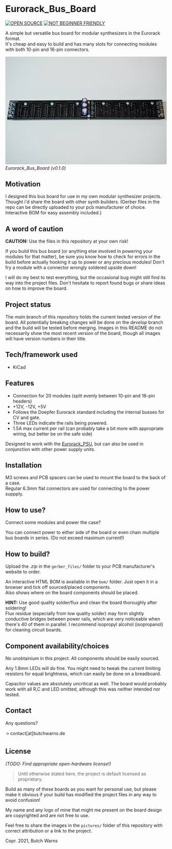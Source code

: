 # Eurorack_Bus_Board

[![OPEN SOURCE](https://img.shields.io/badge/Open%20source%3F-YES-green.svg)](https://shields.io/) [![NOT BEGINNER FRIENDLY](https://img.shields.io/badge/Beginner%20friendly%3F-YES-green.svg)](https://shields.io/)

A simple but versatile bus board for modular synthesizers in the Eurorack format.  
It's cheap and easy to build and has many slots for connecting modules with both 10-pin and 16-pin connectors.

![bus board assembled](/pictures/eurorack_bus_board_v010_assembled.jpg?raw=true "bus board assembled")
*Eurorack_Bus_Board (v0.1.0)*

## Motivation

I designed this bus board for use in my own modular synthesizer projects. Thought i'd share the board with other synth builders.
(Gerber files in the repo can be directly uploaded to your pcb manufacturer of choice. Interactive BOM for easy assembly included.)

## A word of caution

**CAUTION:** Use the files in this repository at your own risk!  

If you build this bus board (or anything else involved in powering your modules for that matter), be sure you know how to check for errors in the build before actually hooking it up to power or any precious modules! Don't fry a module with a connector wrongly soldered upside down!  

I will do my best to test everything, but the occasional bug might still find its way into the project files. Don't hesitate to report found bugs or share ideas on how to improve the board.

## Project status

The *main* branch of this repository holds the current tested version of the board. All potentially breaking changes will be done on the *develop* branch and the build will be tested before merging. Images in this README do not necessarily show the most recent version of the board, though all images will have version numbers in their title.  

## Tech/framework used

- KiCad

## Features

- Connection for 20 modules (split evenly between 10-pin and 16-pin headers)
- +12V, -12V, +5V
- Follows the Doepfer Eurorack standard including the internal busses for CV and gate.  
- Three LEDs indicate the rails being powered.
- 1.5A max current per rail (can probably take a bit more with appropriate wiring, but better be on the safe side)

Designed to work with the [Eurorack_PSU](https://github.com/butchwarns/Eurorack_PSU/), but can also be used in conjunction with other power supply units.

## Installation

M3 screws and PCB spacers can be used to mount the board to the back of a case.  
Regular 6.3mm flat connectors are used for connecting to the power suppply.

## How to use?

Connect some modules and power the case?  

You can connect power to either side of the board or even chain multiple bus boards in series. (Do not exceed maximum current!)

## How to build?

Upload the *.zip* in the `gerber_files/` folder to your PCB manufacturer's website to order.

An interactive HTML BOM is available in the `bom/` folder. Just open it in a browser and tick off sourced/placed components.  
Also shows where on the board components should be placed.  

**HINT:** Use good quality solder/flux and clean the board thoroughly after soldering!  
Flux residue (especially from low quality solder) may form slightly conductive bridges between power rails, which are very noticeable when there's 40 of them in parallel. I recommend isopropyl alcohol (isopropanol) for cleaning circuit boards.

## Component availability/choices

No unobtainium in this project. All components should be easily sourced.  

Any 1.8mm LEDs will do fine. You might need to tweak the current limiting resistors for equal brightness, which can easily be done on a breadboard.  

Capacitor values are absolutely uncritical as well. The board would probably work with all R,C and LED omitted, although this was neither intended nor tested.

## Contact

Any questions?   

🡢 contact[at]butchwarns.de

## License

*(TODO: Find appropriate open-hardware license!)*

> Until otherwise stated here, the project is default licensed as proprietary.

Build as many of these boards as you want for personal use, but please make it obvious if your build has modified the project files in any way to avoid confusion!  

My name and any logo of mine that might me present on the board design are copyrighted and are not free to use.

Feel free to share the images in the `pictures/` folder of this repository with correct attribution or a link to the project.  

Copr. 2021, Butch Warns
